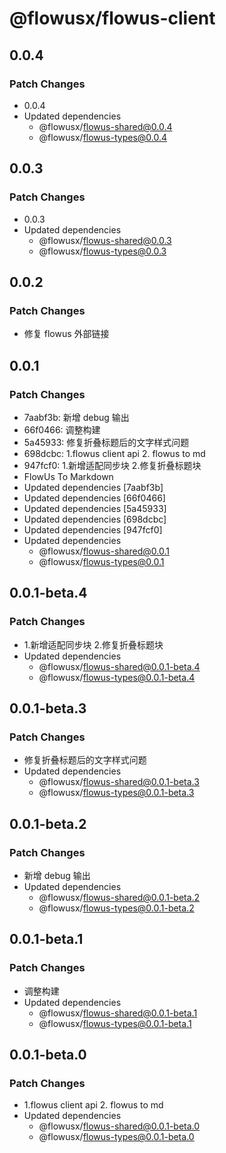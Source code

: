 # @flowusx/flowus-client

## 0.0.4

### Patch Changes

- 0.0.4
- Updated dependencies
  - @flowusx/flowus-shared@0.0.4
  - @flowusx/flowus-types@0.0.4

## 0.0.3

### Patch Changes

- 0.0.3
- Updated dependencies
  - @flowusx/flowus-shared@0.0.3
  - @flowusx/flowus-types@0.0.3

## 0.0.2

### Patch Changes

- 修复 flowus 外部链接

## 0.0.1

### Patch Changes

- 7aabf3b: 新增 debug 输出
- 66f0466: 调整构建
- 5a45933: 修复折叠标题后的文字样式问题
- 698dcbc: 1.flowus client api 2. flowus to md
- 947fcf0: 1.新增适配同步块 2.修复折叠标题块
- FlowUs To Markdown
- Updated dependencies [7aabf3b]
- Updated dependencies [66f0466]
- Updated dependencies [5a45933]
- Updated dependencies [698dcbc]
- Updated dependencies [947fcf0]
- Updated dependencies
  - @flowusx/flowus-shared@0.0.1
  - @flowusx/flowus-types@0.0.1

## 0.0.1-beta.4

### Patch Changes

- 1.新增适配同步块 2.修复折叠标题块
- Updated dependencies
  - @flowusx/flowus-shared@0.0.1-beta.4
  - @flowusx/flowus-types@0.0.1-beta.4

## 0.0.1-beta.3

### Patch Changes

- 修复折叠标题后的文字样式问题
- Updated dependencies
  - @flowusx/flowus-shared@0.0.1-beta.3
  - @flowusx/flowus-types@0.0.1-beta.3

## 0.0.1-beta.2

### Patch Changes

- 新增 debug 输出
- Updated dependencies
  - @flowusx/flowus-shared@0.0.1-beta.2
  - @flowusx/flowus-types@0.0.1-beta.2

## 0.0.1-beta.1

### Patch Changes

- 调整构建
- Updated dependencies
  - @flowusx/flowus-shared@0.0.1-beta.1
  - @flowusx/flowus-types@0.0.1-beta.1

## 0.0.1-beta.0

### Patch Changes

- 1.flowus client api 2. flowus to md
- Updated dependencies
  - @flowusx/flowus-shared@0.0.1-beta.0
  - @flowusx/flowus-types@0.0.1-beta.0
